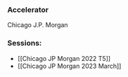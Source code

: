
### Accelerator
Chicago J.P. Morgan
 
### Sessions: 
- [[Chicago JP Morgan 2022 T5]]
- [[Chicago JP Morgan 2023 March]]


